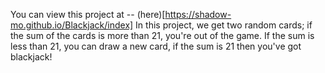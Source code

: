 You can view this project at -- (here)[https://shadow-mo.github.io/Blackjack/index]
In this project, we get two random cards; if the sum of the cards is more than 21, you're out of the game. If the sum is less than 21, you can draw a new card, if the sum is 21 then you've got blackjack!

